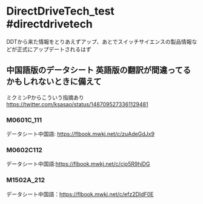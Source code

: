 # DirectDriveTech_test #directdrivetech
 DDTから来た情報をとりあえずアップ、あとでスイッチサイエンスの製品情報などが正式にアップデートされるはず


## 中国語版のデータシート 英語版の翻訳が間違ってるかもしれないときに備えて

ミクミンPからこういう指摘あり
https://twitter.com/ksasao/status/1487095273361129481

### M0601C_111 

データシート中国語: https://flbook.mwkj.net/c/zuAdeGdJx9



### M0602C112

データシート中国語:https://flbook.mwkj.net/c/cjo5R9hiDG



### M1502A_212

データシート中国語：https://flbook.mwkj.net/c/efz2DIdF0E

